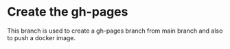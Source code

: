 # Create the gh-pages

This branch is used to create a gh-pages branch from main branch and also to push a docker image.
